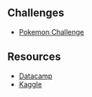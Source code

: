 ## Challenges 
* <a href="https://MerrickMath.github.io/MerrickMath.github.io-PokemonChallenge/"> Pokemon Challenge</a> 

## Resources
* <a href="https://datacamp.com"> Datacamp</a> 
* <a href="https://www.kaggle.com"> Kaggle </a> 
